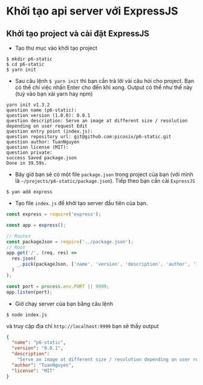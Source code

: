 # Khởi tạo api server với ExpressJS

## Khởi tạo project và cài đặt ExpressJS

* Tạo thư mục vào khởi tạo project

```shell
$ mkdir p6-static
$ cd p6-static
$ yarn init
```

* Sau câu lệnh `$ yarn init` thì bạn cần trả lời vài câu hỏi cho project. Bạn có thể chỉ việc nhấn Enter cho đến khi xong. Output có thể như thế này (tuỳ vào bạn xài yarn hay npm)

```shell
yarn init v1.3.2
question name (p6-static):
question version (1.0.0): 0.0.1
question description: Serve an image at different size / resolution depending on user request Edit
question entry point (index.js):
question repository url: git@github.com:picosix/p6-static.git
question author: TuanNguyen
question license (MIT):
question private:
success Saved package.json
Done in 39.59s.
```

* Bây giờ bạn sẽ có một file `package.json` trong project của bạn (với mình là `~/projects/p6-static/package.json`). Tiếp theo bạn cần cài `ExpressJS`

```shell
$ yan add express
```

* Tạo file `index.js` để khởi tạo server đầu tiên của bạn.

```javascript
const express = require('express');

const app = express();

// Routes
const packageJson = require('../package.json');
// Root
app.get('/', (req, res) =>
  res.json(
    _.pick(packageJson, ['name', 'version', 'description', 'author', 'license'])
  )
);

const port = process.env.PORT || 9999;
app.listen(port);
```

* Giờ chạy server của bạn bằng câu lệnh

```shell
$ node index.js
```

và truy cập địa chỉ `http://localhost:9999` bạn sẽ thấy output

```json
{
  "name": "p6-static",
  "version": "0.0.1",
  "description":
    "Serve an image at different size / resolution depending on user request",
  "author": "TuanNguyen",
  "license": "MIT"
}
```
